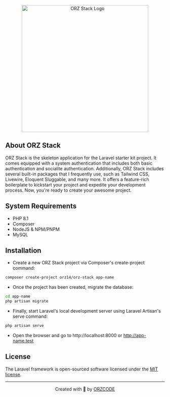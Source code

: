 <p align="center"><a href="https://orzproject.my.id" target="_blank"><img src="https://cdn.jsdelivr.net/gh/orz14/orzcode@main/img/orz-stack_laravel.webp" width="400" alt="ORZ Stack Logo"></a></p>

## About ORZ Stack

ORZ Stack is the skeleton application for the Laravel starter kit project. It comes equipped with a system authentication that includes both basic authentication and socialite authentication. Additionally, ORZ Stack includes several built-in packages that I frequently use, such as Tailwind CSS, Livewire, Eloquent Sluggable, and many more. It offers a feature-rich boilerplate to kickstart your project and expedite your development process. Now, you're ready to create your awesome project.

## System Requirements

-   PHP 8.1
-   Composer
-   NodeJS & NPM/PNPM
-   MySQL

## Installation

-   Create a new ORZ Stack project via Composer's create-project command:

```bash
composer create-project orz14/orz-stack app-name
```

-   Once the project has been created, migrate the database:

```bash
cd app-name
php artisan migrate
```

-   Finally, start Laravel's local development server using Laravel Artisan's serve command:

```bash
php artisan serve
```

-   Open the browser and go to http://localhost:8000 or http://app-name.test

## License

The Laravel framework is open-sourced software licensed under the [MIT license](https://opensource.org/licenses/MIT).

---

<p align="center">Created with 💜 by <a href="https://orzproject.my.id" target="_blank">ORZCODE</a></p>
